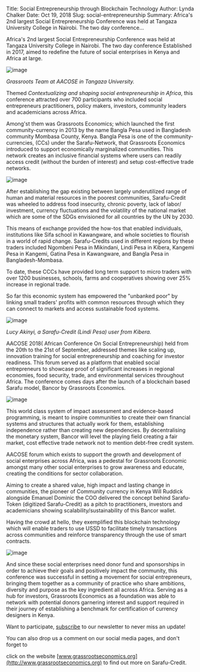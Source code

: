 Title: Social Entrepreneurship through Blockchain Technology
Author: Lynda Chalker
Date: Oct 19, 2018
Slug: social-entrepreneurship
Summary: Africa's 2nd largest Social Entrepreneurship Conference was held at
Tangaza University College in Nairobi. The two day conference...

Africa's 2nd largest Social Entrepreneurship Conference was held at
Tangaza University College in Nairobi. The two day conference
Established in 2017, aimed to redefine the future of social enterprises
in Kenya and Africa at large.

![image](images/blog/social-entrepreneurship1.webp)

_Grassroots Team at AACOSE in Tangaza University._

Themed _Contextualizing and shaping social entrepreneurship in Africa_,
this conference attracted over 700 participants who included social
entrepreneurs practitioners, policy makers, investors, community leaders
and academicians across Africa.

Among'st them was Grassroots Economics; which launched the first
community-currency in 2013 by the name Bangla Pesa used in Bangladesh
community Mombasa County, Kenya. Bangla Pesa is one of the
community-currencies, (CCs) under the Sarafu-Network, that Grassroots
Economics introduced to support economically marginalized communities.
This network creates an inclusive financial systems where users can
readily access credit (without the burden of interest) and setup
cost-effective trade networks.

![image](images/blog/social-entrepreneurship52.webp)

After establishing the gap existing between largely underutilized range
of human and material resources in the poorest communities,
Sarafu-Credit was wheeled to address food insecurity, chronic poverty,
lack of labor/ investment, currency fluctuations and the volatility of
the national market which are some of the SDGs envisioned for all
countries by the UN by 2030.

This means of exchange provided the how-tos that enabled individuals,
institutions like Sifa school in Kawangware, and whole societies to
flourish in a world of rapid change. Sarafu-Credits used in different
regions by these traders included Ngombeni Pesa in Mikindani, Lindi Pesa
in Kibera, Kangemi Pesa in Kangemi, Gatina Pesa in Kawangware, and
Bangla Pesa in Bangladesh-Mombasa.

To date, these CCCs have provided long term support to micro traders
with over 1200 businesses, schools, farms and cooperatives showing over
25% increase in regional trade.

So far this economic system has empowered the "unbanked poor" by linking
small traders' profits with common resources through which they can
connect to markets and access sustainable food systems.

![image](images/blog/social-entrepreneurship81.webp)

_Lucy Akinyi, a Sarafu-Credit (Lindi Pesa) user from Kibera._

AACOSE 2018( African Conference On Social Entrepreneurship) held from
the 20th to the 21st of September, addressed themes like scaling up,
innovation training for social entrepreneurship and coaching for
investor readiness. This forum served as a platform that enabled social
entrepreneurs to showcase proof of significant increases in regional
economies, food security, trade, and environmental services throughout
Africa. The conference comes days after the launch of a blockchain based
Sarafu model, Bancor by Grassroots Economics.

![image](images/blog/social-entrepreneurship105.webp)

This world class system of impact assessment and evidence-based
programming, is meant to inspire communities to create their own
financial systems and structures that actually work for them,
establishing independence rather than creating new dependencies. By
decentralising the monetary system, Bancor will level the playing field
creating a fair market, cost effective trade network not to mention
debt-free credit system.

AACOSE forum which exists to support the growth and development of
social enterprises across Africa, was a pedestal for Grassroots Economic
amongst many other social enterprises to grow awareness and educate,
creating the conditions for sector collaboration.

Aiming to create a shared value, high impact and lasting change in
communities, the pioneer of Community currency in Kenya Will Ruddick
alongside Emanuel Dominic the COO delivered the concept behind
Sarafu-Token (digitized Sarafu-Credit) as a pitch to practitioners,
investors and academicians showing scalability/sustainability of this
Bancor wallet.

Having the crowd at hello, they exemplified this blockchain technology
which will enable traders to use USSD to facilitate timely transactions
across communities and reinforce transparency through the use of smart
contracts.

![image](images/blog/social-entrepreneurship140.webp)

And since these social enterprises need donor fund and sponsorships in
order to achieve their goals and positively impact the community, this
conference was successful in setting a movement for social
entrepreneurs, bringing them together as a community of practice who
share ambitions, diversity and purpose as the key ingredient all across
Africa. Serving as a hub for investors, Grassroots Economics as a
foundation was able to network with potential donors garnering interest
and support required in their journey of establishing a benchmark for
certification of currency designers in Kenya.

Want to participate, [subscribe](http://www.grassrootseconomics.org) to
our newsletter to never miss an update!

You can also drop us a comment on our social media pages, and don't
forget to

click on the website
[www.grassrootseconomics.org](http://www.grassrootseconomics.org) to
find out more on Sarafu-Credit.
